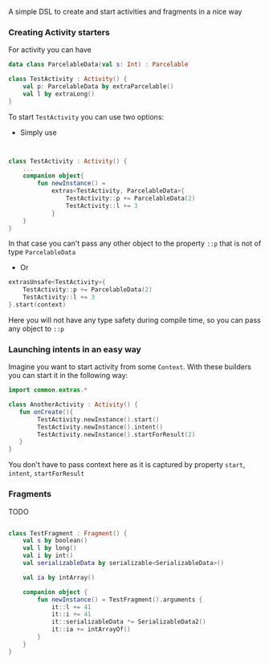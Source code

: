 
A simple DSL to create and start activities and fragments in a nice way

### Creating Activity starters
For activity you can have

```kotlin
data class ParcelableData(val s: Int) : Parcelable

class TestActivity : Activity() {
    val p: ParcelableData by extraParcelable()
    val l by extraLong()
}
```

To start `TestActivity` you can use two options:

* Simply use
```kotlin


class TestActivity : Activity() {
    ...
    companion object{
        fun newInstance() = 
            extras<TestActivity, ParcelableData>{
                TestActivity::p += ParcelableData(2)
                TestActivity::l += 3
            }
    }
}
```
In that case you can't pass any other object to the property `::p` that is not of type `ParcelableData`



* Or

```kotlin
extrasUnsafe<TestActivity>{
    TestActivity::p += ParcelableData(2)
    TestActivity::l += 3
}.start(context)
```
Here you will not have any type safety during compile time, so you can pass any object to `::p`

### Launching intents in an easy way

Imagine you want to start activity from some `Context`. With these  builders you can start it in the following way:

```kotlin
import common.extras.*

class AnotherActivity : Activity() {
   fun onCreate(){
        TestActivity.newInstance().start()
        TestActivity.newInstance().intent()
        TestActivity.newInstance().startForResult(2)
   }
}

```
You don't have to pass context here as it is captured by property `start`, `intent`, `startForResult`

### Fragments

TODO

```kotlin

class TestFragment : Fragment() {
    val s by boolean()
    val l by long()
    val i by int()
    val serializableData by serializable<SerializableData>()

    val ia by intArray()

    companion object {
        fun newInstance() = TestFragment().arguments {
            it::l += 41
            it::i += 41
            it::serializableData *= SerializableData2()
            it::ia += intArrayOf()
        }
    }
}
```
